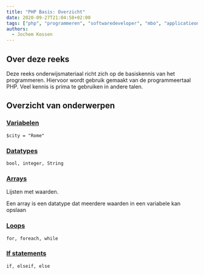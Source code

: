 ```yaml
---
title: "PHP Basis: Overzicht"
date: 2020-09-27T21:04:58+02:00
tags: ["php", "programmeren", "softwaredeveloper", "mbo", "applicatieontwikkelaar"]
authors:
  - Jochem Kossen
---
```


## Over deze reeks
Deze reeks onderwijsmateriaal richt zich op de basiskennis van het
programmeren. Hiervoor wordt gebruik gemaakt van de programmeertaal
PHP. Veel kennis is prima te gebruiken in andere talen.

## Overzicht van onderwerpen

<div class="flex-row">
    <span class="column">
        <h3><a href="../php-basis-variabele">Variabelen</a></h3>
        <p>
            <code>$city = "Rome"</code>
        </p>
    </span>
    <span class="column">
        <h3><a href="../php-basis-datatype">Datatypes</a></h3>
        <p>
            <code>bool, integer, String</code>
        </p>
    </span>
    <span class="column">
        <h3><a href="../php-basis-array">Arrays</a></h3>
        <p>
            Lijsten met waarden.
        </p>
        <p>Een array is een datatype dat meerdere waarden in een variabele kan opslaan</p>
    </span>
</div>

<div class="flex-row">
    <span class="column">
        <h3><a href="../php-basis-loop">Loops</a></h3>
        <p>
            <code>for, foreach, while</code>
        </p>
    </span>
    <span class="column">
        <h3><a href="../php-basis-if">If statements</a></h3>
        <p>
            <code>if, elseif, else</code>
        </p>
    </span>
    <span class="column"></span>
</div>
